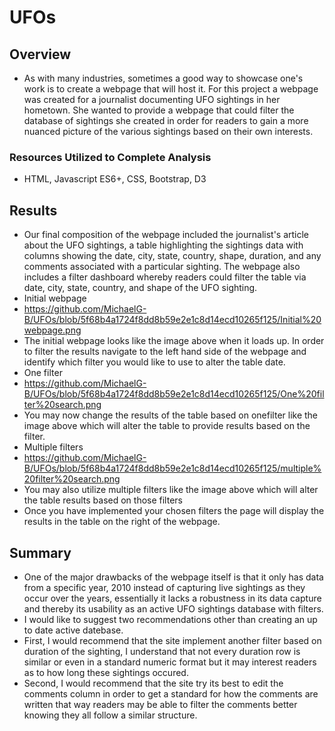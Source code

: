 # UFOs

## Overview
- As with many industries, sometimes a good way to showcase one's work is to create a webpage that will host it. For this project a webpage was created for a journalist documenting UFO sightings in her hometown. She wanted to provide a webpage that could filter the database of sightings she created in order for readers to gain a more nuanced picture of the various sightings based on their own interests.

### Resources Utilized to Complete Analysis
- HTML, Javascript ES6+, CSS, Bootstrap, D3
  
## Results
- Our final composition of the webpage included the journalist's article about the UFO sightings, a table highlighting the sightings data with columns showing the date, city, state, country, shape, duration, and any comments associated with a particular sighting. The webpage also includes a filter dashboard whereby readers could filter the table via date, city, state, country, and shape of the UFO sighting.
- Initial webpage
- https://github.com/MichaelG-B/UFOs/blob/5f68b4a1724f8dd8b59e2e1c8d14ecd10265f125/Initial%20webpage.png
- The initial webpage looks like the image above when it loads up. In order to filter the results navigate to the left hand side of the webpage and identify which filter you would like to use to alter the table date.
- One filter
- https://github.com/MichaelG-B/UFOs/blob/5f68b4a1724f8dd8b59e2e1c8d14ecd10265f125/One%20filter%20search.png
- You may now change the results of the table based on onefilter like the image above which will alter the table to provide results based on the filter.
- Multiple filters
- https://github.com/MichaelG-B/UFOs/blob/5f68b4a1724f8dd8b59e2e1c8d14ecd10265f125/multiple%20filter%20search.png
- You may also utilize multiple filters like the image above which will alter the table results based on those filters
- Once you have implemented your chosen filters the page will display the results in the table on the right of the webpage.

## Summary
- One of the major drawbacks of the webpage itself is that it only has data from a specific year, 2010 instead of capturing live sightings as they occur over the years, essentially it lacks a robustness in its data capture and thereby its usability as an active UFO sightings database with filters.
- I would like to suggest two recommendations other than creating an up to date active datebase. 
- First, I would recommend that the site implement another filter based on duration of the sighting, I understand that not every duration row is similar or even in a standard numeric format but it may interest readers as to how long these sightings occured.
- Second, I would recommend that the site try its best to edit the comments column in order to get a standard for how the comments are written that way readers may be able to filter the comments better knowing they all follow a similar structure.
